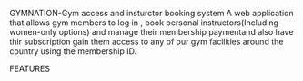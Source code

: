 GYMNATION-Gym access and insturctor booking system
   A web application that allows gym members to log in , book personal instructors(Including women-only options) and manage their membership paymentand also have thir subscription gain them access to any of our gym facilities around the country using the membership ID.


   FEATURES


   
